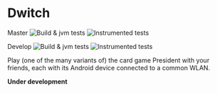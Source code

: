 # Dwitch

Master
![Build & jvm tests](https://github.com/michaelheiniger/dwitchk/actions/workflows/jvm-tests.yml/badge.svg?branch=master)
![Instrumented tests](https://github.com/michaelheiniger/dwitchk/actions/workflows/instrumented-tests.yml/badge.svg?branch=master)

Develop
![Build & jvm tests](https://github.com/michaelheiniger/dwitchk/actions/workflows/jvm-tests.yml/badge.svg?branch=develop)
![Instrumented tests](https://github.com/michaelheiniger/dwitchk/actions/workflows/instrumented-tests.yml/badge.svg?branch=develop)


Play (one of the many variants of) the card game President with your friends, each with its Android device connected to a common WLAN.

**Under development**
